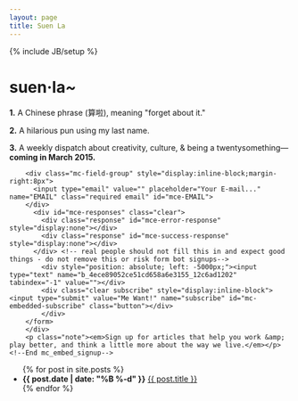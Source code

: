 ```yaml
---
layout: page
title: Suen La
---
```

{% include JB/setup %}

<div class="signup">
  <h1><strong>suen·la<em>~</em></strong></h1>
  <p><strong>1.</strong> A Chinese phrase (算啦), meaning "forget about it."</p>
  <p><strong>2.</strong> A hilarious pun using my last name.</p>
  <p><strong>3.</strong> A weekly dispatch about creativity, culture, &amp; being a twentysomething—<strong>coming in March 2015.</strong></p>
  <!-- Begin MailChimp Signup Form -->
        <div id="mc_embed_signup">
        <form action="//whoismichaelsuen.us10.list-manage.com/subscribe/post?u=4ece89052ce51cd658a6e3155&amp;id=12c6ad1202" method="post" id="mc-embedded-subscribe-form" name="mc-embedded-subscribe-form" class="validate" target="_blank" novalidate>
            <div id="mc_embed_signup_scroll">
          
        <div class="mc-field-group" style="display:inline-block;margin-right:8px">
          <input type="email" value="" placeholder="Your E-mail..." name="EMAIL" class="required email" id="mce-EMAIL">
        </div>
          <div id="mce-responses" class="clear">
            <div class="response" id="mce-error-response" style="display:none"></div>
            <div class="response" id="mce-success-response" style="display:none"></div>
          </div> <!-- real people should not fill this in and expect good things - do not remove this or risk form bot signups-->
            <div style="position: absolute; left: -5000px;"><input type="text" name="b_4ece89052ce51cd658a6e3155_12c6ad1202" tabindex="-1" value=""></div>
            <div class="clear subscribe" style="display:inline-block"><input type="submit" value="Me Want!" name="subscribe" id="mc-embedded-subscribe" class="button"></div>
            </div>
        </form>
        </div>
        <p class="note"><em>Sign up for articles that help you work &amp; play better, and think a little more about the way we live.</em></p>
    <!--End mc_embed_signup-->
</div>
<ul class="posts">
  {% for post in site.posts %}
    <li><strong>{{ post.date | date: "%B %-d" }}</strong> <a href="{{ BASE_PATH }}{{ post.url }}">{{ post.title }}</a></li>
  {% endfor %}
</ul>